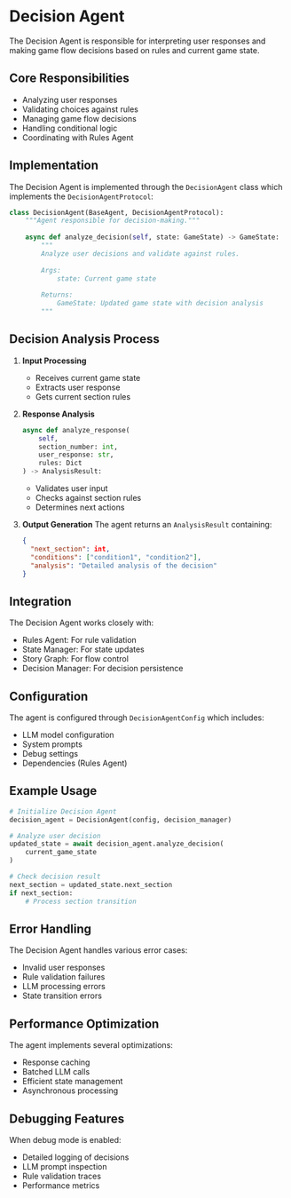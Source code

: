 # Decision Agent

The Decision Agent is responsible for interpreting user responses and making game flow decisions based on rules and current game state.

## Core Responsibilities

- Analyzing user responses
- Validating choices against rules
- Managing game flow decisions
- Handling conditional logic
- Coordinating with Rules Agent

## Implementation

The Decision Agent is implemented through the `DecisionAgent` class which implements the `DecisionAgentProtocol`:

```python
class DecisionAgent(BaseAgent, DecisionAgentProtocol):
    """Agent responsible for decision-making."""
    
    async def analyze_decision(self, state: GameState) -> GameState:
        """
        Analyze user decisions and validate against rules.
        
        Args:
            state: Current game state
            
        Returns:
            GameState: Updated game state with decision analysis
        """
```

## Decision Analysis Process

1. **Input Processing**
   - Receives current game state
   - Extracts user response
   - Gets current section rules

2. **Response Analysis**
   ```python
   async def analyze_response(
       self,
       section_number: int,
       user_response: str,
       rules: Dict
   ) -> AnalysisResult:
   ```
   - Validates user input
   - Checks against section rules
   - Determines next actions

3. **Output Generation**
   The agent returns an `AnalysisResult` containing:
   ```json
   {
     "next_section": int,
     "conditions": ["condition1", "condition2"],
     "analysis": "Detailed analysis of the decision"
   }
   ```

## Integration

The Decision Agent works closely with:
- Rules Agent: For rule validation
- State Manager: For state updates
- Story Graph: For flow control
- Decision Manager: For decision persistence

## Configuration

The agent is configured through `DecisionAgentConfig` which includes:
- LLM model configuration
- System prompts
- Debug settings
- Dependencies (Rules Agent)

## Example Usage

```python
# Initialize Decision Agent
decision_agent = DecisionAgent(config, decision_manager)

# Analyze user decision
updated_state = await decision_agent.analyze_decision(
    current_game_state
)

# Check decision result
next_section = updated_state.next_section
if next_section:
    # Process section transition
```

## Error Handling

The Decision Agent handles various error cases:
- Invalid user responses
- Rule validation failures
- LLM processing errors
- State transition errors

## Performance Optimization

The agent implements several optimizations:
- Response caching
- Batched LLM calls
- Efficient state management
- Asynchronous processing

## Debugging Features

When debug mode is enabled:
- Detailed logging of decisions
- LLM prompt inspection
- Rule validation traces
- Performance metrics

